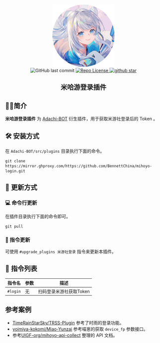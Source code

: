 <div align="center">
    <img src="public/images/miyouji.png" alt="avatar/logo" width="200" height="200">
</div>
<div align="center">
    <img alt="GitHub last commit" src="https://img.shields.io/github/last-commit/BennettChina/mihoyo-login">
    <a target="_blank" href="https://raw.githubusercontent.com/BennettChina/mihoyo-login/master/LICENSE">
		<img alt="Repo License" src="https://img.shields.io/github/license/BennettChina/mihoyo-login">
	</a>
    <a target="_blank" href='https://github.com/BennettChina/mihoyo-login/stargazers'>
		<img src="https://img.shields.io/github/stars/BennettChina/mihoyo-login.svg?logo=github" alt="github star"/>
	</a>
</div>

<h2 align="center">米哈游登录插件</h2>

## 🧑‍💻简介

**米哈游登录插件** 为 [Adachi-BOT](https://github.com/SilveryStar/Adachi-BOT)
衍生插件，用于获取米游社登录后的 Token 。

## 🛠️ 安装方式

在 `Adachi-BOT/src/plugins` 目录执行下面的命令。

```shell
git clone https://mirror.ghproxy.com/https://github.com/BennettChina/mihoyo-login.git
```

## 🎁 更新方式

### 💻 命令行更新

在插件目录执行下面的命令即可。

```shell
git pull
```

### 📱 指令更新

可使用 `#upgrade_plugins 米游社登录` 指令来更新本插件。

## 🧰 指令列表

| 指令名      | 参数 | 描述             |
|----------|----|----------------|
| `#login` | 无  | 扫码登录米游社获取Token |

## 参考案例

- [TimeRainStarSky/TRSS-Plugin](https://github.com/TimeRainStarSky/TRSS-Plugin/blob/main/Apps/miHoYoLogin.js)
  参考了时雨的登录功能。
- [yoimiya-kokomi/Miao-Yunzai](https://github.com/yoimiya-kokomi/Miao-Yunzai/blob/master/plugins/genshin/model/mys/apiTool.js)
  参考喵崽的获取 `device_fp` 参数接口。
- 参考[UIGF-org/mihoyo-api-collect](https://github.com/UIGF-org/mihoyo-api-collect) 整理的 API 文档。